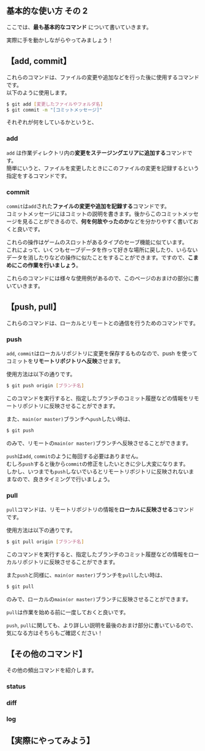 ## 基本的な使い方 その 2

ここでは、**最も基本的なコマンド** について書いていきます。

実際に手を動かしながらやってみましょう！

## 【add, commit】

これらのコマンドは、ファイルの変更や追加などを行った後に使用するコマンドです。  
以下のように使用します。

```bash
$ git add [変更したファイルやフォルダ名]
$ git commit -m "[コミットメッセージ]"
```

それぞれが何をしているかというと、

### add

`add` は作業ディレクトリ内の**変更をステージングエリアに追加する**コマンドです。  
簡単にいうと、ファイルを変更したときにこのファイルの変更を記録するという指定をするコマンドです。

### commit

`commit`は`add`された**ファイルの変更や追加を記録する**コマンドです。  
コミットメッセージにはコミットの説明を書きます。後からこのコミットメッセージを見ることができるので、**何を何故やったのか**などを分かりやすく書いておくと良いです。

これらの操作はゲームのスロットがあるタイプのセーブ機能に似ています。  
これによって、いくつもセーブデータを作って好きな場所に戻したり、いらないデータを消したりなどの操作に似たことをすることができます。ですので、**こまめにこの作業を行いましょう**。

これらのコマンドには様々な使用例があるので、このページのおまけの部分に書いていきます。

## 【push, pull】

これらのコマンドは、ローカルとリモートとの通信を行うためのコマンドです。

### push

`add`, `commit`はローカルリポジトリに変更を保存するものなので、push を使ってコミットを**リモートリポジトリへ反映**させます。

使用方法は以下の通りです。

```bash
$ git push origin [ブランチ名]
```

このコマンドを実行すると、指定したブランチのコミット履歴などの情報をリモートリポジトリに反映させることができます。

また、`main(or master)`ブランチへ`push`したい時は、

```bash
$ git push
```

のみで、リモートの`main(or master)`ブランチへ反映させることができます。

`push`は`add`, `commit`のように毎回する必要はありません。  
むしろ`push`すると後から`commit`の修正をしたいときに少し大変になります。  
しかし、いつまでも`push`しないでいるとリモートリポジトリに反映されないままなので、良きタイミングで行いましょう。

### pull

`pull`コマンドは、リモートリポジトリの情報を**ローカルに反映させる**コマンドです。

使用方法は以下の通りです。

```bash
$ git pull origin [ブランチ名]
```

このコマンドを実行すると、指定したブランチのコミット履歴などの情報をローカルリポジトリに反映させることができます。

また`push`と同様に、`main(or master)`ブランチを`pull`したい時は、

```bash
$ git pull
```

のみで、ローカルの`main(or master)`ブランチに反映させることができます。

`pull`は作業を始める前に一度しておくと良いです。

`push`, `pull`に関しても、より詳しい説明を最後のおまけ部分に書いているので、気になる方はそちらもご確認ください！

## 【その他のコマンド】

その他の頻出コマンドを紹介します。

### status

### diff

### log

## 【実際にやってみよう】
